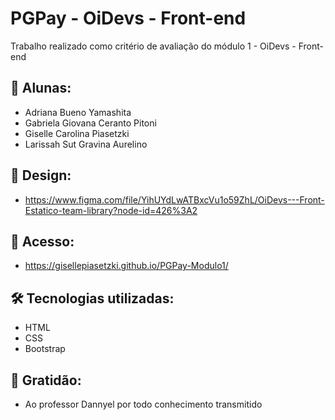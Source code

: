 # PGPay - OiDevs - Front-end
Trabalho realizado como critério de avaliação do módulo 1 - OiDevs - Front-end

## 🚀 Alunas:
- Adriana Bueno Yamashita
- Gabriela Giovana Ceranto Pitoni
- Giselle Carolina Piasetzki
- Larissah Sut Gravina Aurelino

## 🎨 Design:
- https://www.figma.com/file/YihUYdLwATBxcVu1o59ZhL/OiDevs---Front-Estatico-team-library?node-id=426%3A2

## 📌 Acesso:
- https://gisellepiasetzki.github.io/PGPay-Modulo1/

## 🛠️ Tecnologias utilizadas:
- HTML
- CSS
- Bootstrap

## 🎁 Gratidão:
- Ao professor Dannyel por todo conhecimento transmitido
